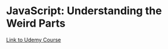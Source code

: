 # JavaScript: Understanding the Weird Parts

[Link to Udemy Course](https://www.udemy.com/course/understand-javascript/)

